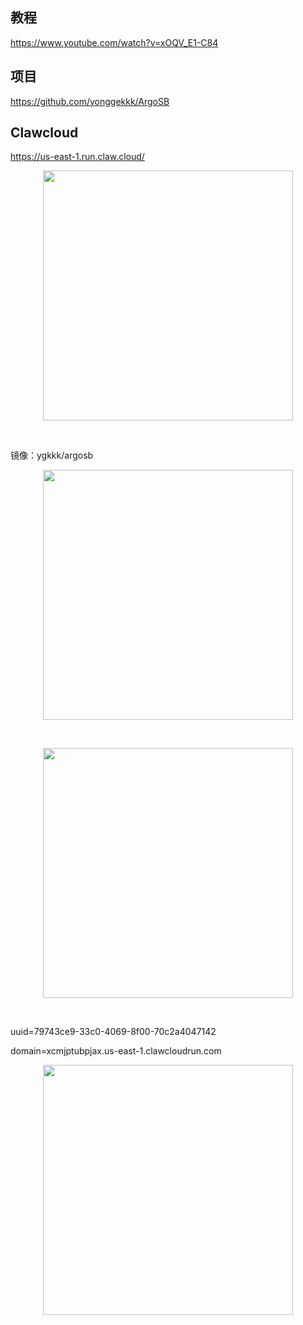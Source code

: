 ## 教程

https://www.youtube.com/watch?v=xOQV_E1-C84

## 项目

https://github.com/yonggekkk/ArgoSB

## Clawcloud

https://us-east-1.run.claw.cloud/

<p align="center"><img src="https://cdn.jsdelivr.net/gh/zb9678/img@main/im8/06.13:13:47:24.png" style="width:400px;"></p><br>

镜像：ygkkk/argosb

<p align="center"><img src="https://cdn.jsdelivr.net/gh/zb9678/img@main/im8/06.13:13:52:56.png" style="width:400px;"></p><br>

<p align="center"><img src="https://cdn.jsdelivr.net/gh/zb9678/img@main/im8/06.13:13:54:12.png" style="width:400px;"></p><br>

uuid=79743ce9-33c0-4069-8f00-70c2a4047142

domain=xcmjptubpjax.us-east-1.clawcloudrun.com

<p align="center"><img src="https://cdn.jsdelivr.net/gh/zb9678/img@main/im8/06.13:13:58:18.png" style="width:400px;"></p><br>







